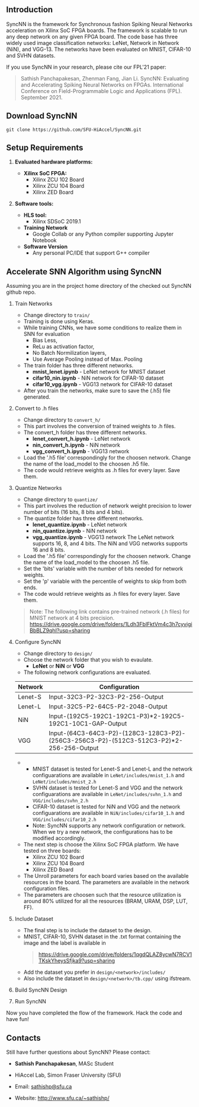 ## Introduction

SyncNN is the framework for Synchronous fashion Spiking Neural Networks acceleration on Xilinx SoC FPGA boards. The framework is scalable to run any deep network on any given FPGA board. The code base has three widely used image classification networks: LeNet, Network in Network (NiN), and VGG-13. The networks have been evaluated on MNIST, CIFAR-10 and SVHN datasets.

If you use SyncNN in your research, please cite our FPL'21 paper: 
> Sathish Panchapakesan, Zhenman Fang, Jian Li. SyncNN: Evaluating and Accelerating Spiking Neural Networks on FPGAs.  International Conference on Field-Programmable Logic and Applications (FPL). September 2021.

## Download SyncNN

	git clone https://github.com/SFU-HiAccel/SyncNN.git

## Setup Requirements

1. **Evaluated hardware platforms:**
    * **Xilinx SoC FPGA:**
      * Xilinx ZCU 102 Board
      * Xilinx ZCU 104 Board
      * Xilinx ZED Board

2. **Software tools:**
    * **HLS tool:**
      * Xilinx SDSoC 2019.1
    * **Training Network**
      * Google Collab or any Python compiler supporting Jupyter Notebook
    * **Software Version**
      * Any personal PC/IDE that support G++ compiler  

## Accelerate SNN Algorithm using SyncNN

Assuming you are in the project home directory of the checked out SyncNN github repo.

1. Train Networks
    * Change directory to `train/`
    * Training is done using Keras.
    * While training CNNs, we have some conditions to realize them in SNN for evaluation
      * Bias Less,
      * ReLu as activation factor,
      * No Batch Normilization layers,
      * Use Average Pooling instead of Max. Pooling
    * The train folder has three different networks.
      * **mnist_lenet.ipynb** - LeNet network for MNIST dataset
      * **cifar10_nin.ipynb** - NiN network for CIFAR-10 dataset
      * **cifar10_vgg.ipynb** - VGG13 network for CIFAR-10 dataset
    * After you train the networks, make sure to save the (.h5) file generated.    	
    
2. Convert to .h files
    * Change directory to `convert_h/`
    * This part involves the conversion of trained weights to .h files.
    * The convert_h folder has three different networks.
      * **lenet_convert_h.ipynb** - LeNet network 
      * **nin_convert_h.ipynb** - NiN network 
      * **vgg_convert_h.ipynb** - VGG13 network 
    * Load the '.h5 file' correspondingly for the choosen network. Change the name of the load_model to the choosen .h5 file.
    * The code would retrieve weights as .h files for every layer. Save them.


3. Quantize Networks
    * Change directory to `quantize/`
    * This part involves the reduction of network weight precision to lower number of  bits (16 bits, 8 bits and 4 bits).
    * The quantize folder has three different networks.
      * **lenet_quantize.ipynb** - LeNet network 
      * **nin_quantize.ipynb** - NiN network 
      * **vgg_quantize.ipynb** - VGG13 network
      The LeNet network supports 16, 8, and 4 bits. The NiN and VGG networks supports 16 and 8 bits. 
    * Load the '.h5 file' correspondingly for the choosen network. Change the name of the load_model to the choosen .h5 file.
    * Set the 'bits' variable with the number of bits needed for network weights. 
    * Set the 'p' variable with the percentile of weights to skip from both ends.
    *  The code would retrieve weights as .h files for every layer. Save them.


	> Note: The following link contains pre-trained network (.h files) for MNIST network at 4 bits precision. 
  	https://drive.google.com/drive/folders/1Ldh3FblFktVm4c3h7cyvigiBbBLZ9qhI?usp=sharing

4. Configure SyncNN
    * Change directory to `design/`
    * Choose the network folder that you wish to evaulate.
      * **LeNet** or **NiN** or **VGG**
    * The following network configurations are evaluated.
    
	Network	      | Configuration
	------------- | -------------
	Lenet-S       | Input-32C3-P2-32C3-P2-256-Output
	Lenet-L       | Input-32C5-P2-64C5-P2-2048-Output
	NiN	      | Input-(192C5-192C1-192C1-P3)*2-192C5-192C1-10C1-GAP-Output
	VGG	      | Input-(64C3-64C3-P2)-(128C3-128C3-P2)-(256C3-256C3-P2)-(512C3-512C3-P2)*2-256-256-Output
	
    * 	
    	* MNIST dataset is tested for Lenet-S and Lenet-L and the network configuarations are available in `LeNet/includes/mnist_1.h` and `LeNet/includes/mnist_2.h`
    	* SVHN dataset is tested for Lenet-S and VGG and the network configuarations are available in `LeNet/includes/svhn_1.h` and `VGG/includes/svhn_2.h`
    	* CIFAR-10 dataset is tested for NiN and VGG and the network configuarations are available in `NiN/includes/cifar10_1.h` and `VGG/includes/cifar10_2.h`
    	* Note: SyncNN supports any network configuration or network. When we try a new network, the configurations has to be modified accordingly.
    * The next step is choose the Xilinx SoC FPGA platform. We have tested on three boards: 
        * Xilinx ZCU 102 Board
        * Xilinx ZCU 104 Board
        * Xilinx ZED Board
    * The Unroll parameters for each board varies based on the available resources in the board. The parameters are available in the network configuration files.
    * The parameters are choosen such that the resource utilization is around 80% utilized for all the resources (BRAM, URAM, DSP, LUT, FF).

5. Include Dataset
    * The final step is to include the dataset to the design. 
    * MNIST, CIFAR-10, SVHN dataset in the .txt format containing the image and the label is available in 
      > https://drive.google.com/drive/folders/1qgdQLAZ8ycwN7RCV1TKskYheysSfjka9?usp=sharing
    * Add the dataset you prefer in `design/<network>/includes/`
    * Also include the dataset in `design/<network>/tb.cpp/` using ifstream.

6. Build SyncNN Design


7. Run SyncNN


Now you have completed the flow of the framework. Hack the code and have fun!

## Contacts

Still have further questions about SyncNN? Please contact:

* **Sathish Panchapakesan**, MASc Student

* HiAccel Lab, Simon Fraser University (SFU)

* Email: sathishp@sfu.ca 

* Website: http://www.sfu.ca/~sathishp/


